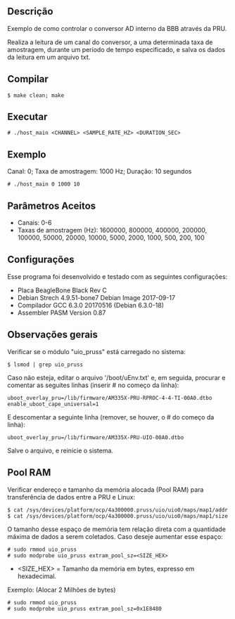 Descrição
--------------------------------------------------------------------------------------
Exemplo de como controlar o conversor AD interno da BBB através da PRU.

Realiza a leitura de um canal do conversor, a uma determinada taxa de amostragem, 
durante um período de tempo especificado, e salva os dados da leitura em um arquivo txt.

Compilar
--------------------------------------------------------------------------------------

    $ make clean; make

Executar
--------------------------------------------------------------------------------------

    # ./host_main <CHANNEL> <SAMPLE_RATE_HZ> <DURATION_SEC>

Exemplo
--------------------------------------------------------------------------------------

Canal: 0; Taxa de amostragem: 1000 Hz; Duração: 10 segundos

    # ./host_main 0 1000 10

Parâmetros Aceitos
--------------------------------------------------------------------------------------
  - Canais: 0-6
  - Taxas de amostragem (Hz): 1600000,  800000, 400000, 200000, 100000, 50000, 20000, 10000, 5000, 2000, 1000, 500, 200, 100

Configurações
--------------------------------------------------------------------------------------
Esse programa foi desenvolvido e testado com as seguintes configurações:
 - Placa BeagleBone Black Rev C
 - Debian Strech 4.9.51-bone7 Debian Image 2017-09-17
 - Compilador GCC 6.3.0 20170516 (Debian 6.3.0-18)
 - Assembler PASM Version 0.87
 
Observações gerais
--------------------------------------------------------------------------------------

Verificar se o módulo "uio_pruss" está carregado no sistema:

    $ lsmod | grep uio_pruss

Caso não esteja, editar o arquivo '/boot/uEnv.txt' e, em seguida, procurar e comentar as seguites linhas (inserir # no começo da linha):

    uboot_overlay_pru=/lib/firmware/AM335X-PRU-RPROC-4-4-TI-00A0.dtbo
    enable_uboot_cape_universal=1

E descomentar a seguinte linha (remover, se houver, o # do começo da linha):

    uboot_overlay_pru=/lib/firmware/AM335X-PRU-UIO-00A0.dtbo

Salve o arquivo, e reinicie o sistema.

Pool RAM
--------------------------------------------------------------------------------------
Verificar endereço e tamanho da memória alocada (Pool RAM) para transferência de dados entre a PRU e Linux:

    $ cat /sys/devices/platform/ocp/4a300000.pruss/uio/uio0/maps/map1/addr
    $ cat /sys/devices/platform/ocp/4a300000.pruss/uio/uio0/maps/map1/size
   
O tamanho desse espaço de memória tem relação direta com a quantidade máxima de dados a serem coletados.
Caso deseje aumentar esse espaço:

    # sudo rmmod uio_pruss
    # sudo modprobe uio_pruss extram_pool_sz=<SIZE_HEX>

 * <SIZE_HEX> = Tamanho da memória em bytes, expresso em hexadecimal.

Exemplo: (Alocar 2 Milhões de bytes)

    # sudo rmmod uio_pruss
    # sudo modprobe uio_pruss extram_pool_sz=0x1E8480

